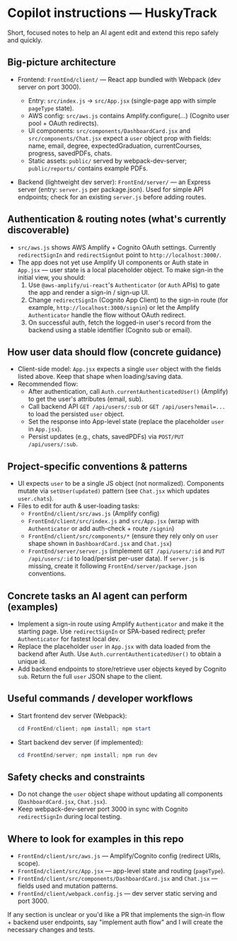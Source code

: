 <!-- HuskyTrack: project-specific guidance for AI coding agents -->
# Copilot instructions — HuskyTrack

Short, focused notes to help an AI agent edit and extend this repo safely and quickly.

## Big-picture architecture
- Frontend: `FrontEnd/client/` — React app bundled with Webpack (dev server on port 3000).
  - Entry: `src/index.js` -> `src/App.jsx` (single-page app with simple `pageType` state).
  - AWS config: `src/aws.js` contains Amplify.configure(...) (Cognito user pool + OAuth redirects).
  - UI components: `src/components/DashboardCard.jsx` and `src/components/Chat.jsx` expect a `user` object prop with fields: name, email, degree, expectedGraduation, currentCourses, progress, savedPDFs, chats.
  - Static assets: `public/` served by webpack-dev-server; `public/reports/` contains example PDFs.

- Backend (lightweight dev server): `FrontEnd/server/` — an Express server (entry: `server.js` per package.json). Used for simple API endpoints; check for an existing `server.js` before adding routes.

## Authentication & routing notes (what's currently discoverable)
- `src/aws.js` shows AWS Amplify + Cognito OAuth settings. Currently `redirectSignIn` and `redirectSignOut` point to `http://localhost:3000/`.
- The app does not yet use Amplify UI components or Auth state in `App.jsx` — user state is a local placeholder object. To make sign-in the initial view, you should:
  1. Use `@aws-amplify/ui-react`'s `Authenticator` (or `Auth` APIs) to gate the app and render a sign-in / sign-up UI.
  2. Change `redirectSignIn` (Cognito App Client) to the sign-in route (for example, `http://localhost:3000/signin`) or let the Amplify `Authenticator` handle the flow without OAuth redirect.
  3. On successful auth, fetch the logged-in user's record from the backend using a stable identifier (Cognito sub or email).

## How user data should flow (concrete guidance)
- Client-side model: `App.jsx` expects a single `user` object with the fields listed above. Keep that shape when loading/saving data.
- Recommended flow:
  - After authentication, call `Auth.currentAuthenticatedUser()` (Amplify) to get the user's attributes (email, sub).
  - Call backend API `GET /api/users/:sub` or `GET /api/users?email=...` to load the persisted `user` object.
  - Set the response into App-level state (replace the placeholder `user` in `App.jsx`).
  - Persist updates (e.g., chats, savedPDFs) via `POST/PUT /api/users/:sub`.

## Project-specific conventions & patterns
- UI expects `user` to be a single JS object (not normalized). Components mutate via `setUser(updated)` pattern (see `Chat.jsx` which updates `user.chats`).
- Files to edit for auth & user-loading tasks:
  - `FrontEnd/client/src/aws.js` (Amplify config)
  - `FrontEnd/client/src/index.js` and `src/App.jsx` (wrap with `Authenticator` or add auth-check + route `/signin`)
  - `FrontEnd/client/src/components/*` (ensure they rely only on `user` shape shown in `DashboardCard.jsx` and `Chat.jsx`)
  - `FrontEnd/server/server.js` (implement `GET /api/users/:id` and `PUT /api/users/:id` to load/persist per-user data). If `server.js` is missing, create it following `FrontEnd/server/package.json` conventions.

## Concrete tasks an AI agent can perform (examples)
- Implement a sign-in route using Amplify `Authenticator` and make it the starting page. Use `redirectSignIn` or SPA-based redirect; prefer `Authenticator` for fastest local dev.
- Replace the placeholder `user` in `App.jsx` with data loaded from the backend after Auth. Use `Auth.currentAuthenticatedUser()` to obtain a unique id.
- Add backend endpoints to store/retrieve user objects keyed by Cognito `sub`. Return the full `user` JSON shape to the client.

## Useful commands / developer workflows
- Start frontend dev server (Webpack):
  ```powershell
  cd FrontEnd/client; npm install; npm start
  ```
- Start backend dev server (if implemented):
  ```powershell
  cd FrontEnd/server; npm install; npm run dev
  ```

## Safety checks and constraints
- Do not change the `user` object shape without updating all components (`DashboardCard.jsx`, `Chat.jsx`).
- Keep webpack-dev-server port 3000 in sync with Cognito `redirectSignIn` during local testing.

## Where to look for examples in this repo
- `FrontEnd/client/src/aws.js` — Amplify/Cognito config (redirect URIs, scope).
- `FrontEnd/client/src/App.jsx` — app-level state and routing (`pageType`).
- `FrontEnd/client/src/components/DashboardCard.jsx` and `Chat.jsx` — fields used and mutation patterns.
- `FrontEnd/client/webpack.config.js` — dev server static serving and port 3000.

If any section is unclear or you'd like a PR that implements the sign-in flow + backend user endpoints, say "implement auth flow" and I will create the necessary changes and tests.
